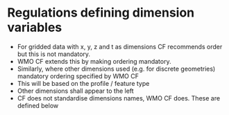 # Regulations defining dimension variables
- For gridded data with x, y, z and t as dimensions CF recommends order but this is not mandatory.
- WMO CF extends this by making ordering mandatory.
- Similarly, where other dimensions used (e.g. for discrete geometries) mandatory ordering specified by WMO CF
- This will be based on the profile / feature type
- Other dimensions shall appear to the left
- CF does not standardise dimensions names, WMO CF does. These are defined below
